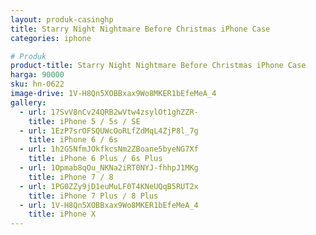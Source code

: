```yaml
---
layout: produk-casinghp
title: Starry Night Nightmare Before Christmas iPhone Case
categories: iphone

# Produk
product-title: Starry Night Nightmare Before Christmas iPhone Case
harga: 90000
sku: hn-0622
image-drive: 1V-H8Qn5XOBBxax9Wo8MKER1bEfeMeA_4
gallery:
  - url: 17SvV8nCv24QRB2wVtw4zsylOt1ghZZR-
    title: iPhone 5 / 5s / SE
  - url: 1EzP7srOFSQUWcOoRLfZdMqL4ZjP8l_7g
    title: iPhone 6 / 6s
  - url: 1h2G5NfmJOkfkcsNm2ZBoane5byeNG7Xf
    title: iPhone 6 Plus / 6s Plus
  - url: 1Opmab8qOu_NKNa2iRT0NYJ-fhhpJ1MKg
    title: iPhone 7 / 8
  - url: 1PG0ZZy9jD1euMuLF0T4KNeUQqB5RUT2x
    title: iPhone 7 Plus / 8 Plus
  - url: 1V-H8Qn5XOBBxax9Wo8MKER1bEfeMeA_4
    title: iPhone X
---
```

